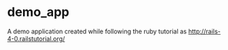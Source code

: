 demo_app
========

A demo application created while following the ruby tutorial as http://rails-4-0.railstutorial.org/
